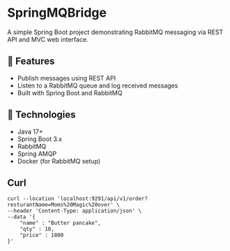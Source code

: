# SpringMQBridge

A simple Spring Boot project demonstrating RabbitMQ messaging via REST API and MVC web interface.

## 🔧 Features

- Publish messages using REST API
- Listen to a RabbitMQ queue and log received messages
- Built with Spring Boot and RabbitMQ

## 🧰 Technologies

- Java 17+
- Spring Boot 3.x
- RabbitMQ
- Spring AMQP
- Docker (for RabbitMQ setup)
## Curl
```declarative
curl --location 'localhost:9291/api/v1/order?resturantName=Moms%20Magic%20over' \
--header 'Content-Type: application/json' \
--data '{
    "name" : "Butter pancake",
    "qty" : 10,
    "price" : 1800 
}'
```

